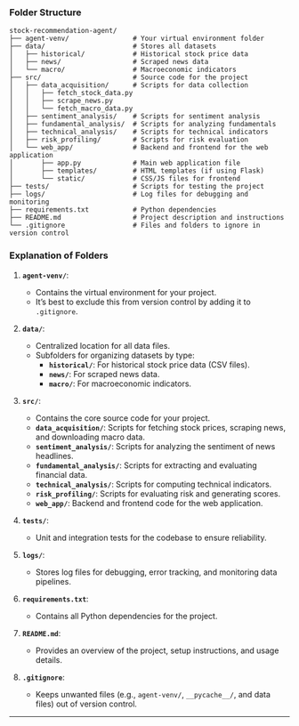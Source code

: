 ### **Folder Structure**
```
stock-recommendation-agent/
├── agent-venv/                # Your virtual environment folder
├── data/                      # Stores all datasets
│   ├── historical/            # Historical stock price data
│   ├── news/                  # Scraped news data
│   └── macro/                 # Macroeconomic indicators
├── src/                       # Source code for the project
│   ├── data_acquisition/      # Scripts for data collection
│   │   ├── fetch_stock_data.py
│   │   ├── scrape_news.py
│   │   └── fetch_macro_data.py
│   ├── sentiment_analysis/    # Scripts for sentiment analysis
│   ├── fundamental_analysis/  # Scripts for analyzing fundamentals
│   ├── technical_analysis/    # Scripts for technical indicators
│   ├── risk_profiling/        # Scripts for risk evaluation
│   └── web_app/               # Backend and frontend for the web application
│       ├── app.py             # Main web application file
│       ├── templates/         # HTML templates (if using Flask)
│       └── static/            # CSS/JS files for frontend
├── tests/                     # Scripts for testing the project
├── logs/                      # Log files for debugging and monitoring
├── requirements.txt           # Python dependencies
├── README.md                  # Project description and instructions
└── .gitignore                 # Files and folders to ignore in version control
```

### **Explanation of Folders**

1. **`agent-venv/`**:
   - Contains the virtual environment for your project. 
   - It’s best to exclude this from version control by adding it to `.gitignore`.

2. **`data/`**:
   - Centralized location for all data files.
   - Subfolders for organizing datasets by type:
     - **`historical/`**: For historical stock price data (CSV files).
     - **`news/`**: For scraped news data.
     - **`macro/`**: For macroeconomic indicators.

3. **`src/`**:
   - Contains the core source code for your project.
   - **`data_acquisition/`**: Scripts for fetching stock prices, scraping news, and downloading macro data.
   - **`sentiment_analysis/`**: Scripts for analyzing the sentiment of news headlines.
   - **`fundamental_analysis/`**: Scripts for extracting and evaluating financial data.
   - **`technical_analysis/`**: Scripts for computing technical indicators.
   - **`risk_profiling/`**: Scripts for evaluating risk and generating scores.
   - **`web_app/`**: Backend and frontend code for the web application.

4. **`tests/`**:
   - Unit and integration tests for the codebase to ensure reliability.

5. **`logs/`**:
   - Stores log files for debugging, error tracking, and monitoring data pipelines.

6. **`requirements.txt`**:
   - Contains all Python dependencies for the project.

7. **`README.md`**:
   - Provides an overview of the project, setup instructions, and usage details.

8. **`.gitignore`**:
   - Keeps unwanted files (e.g., `agent-venv/`, `__pycache__/`, and data files) out of version control.

---

